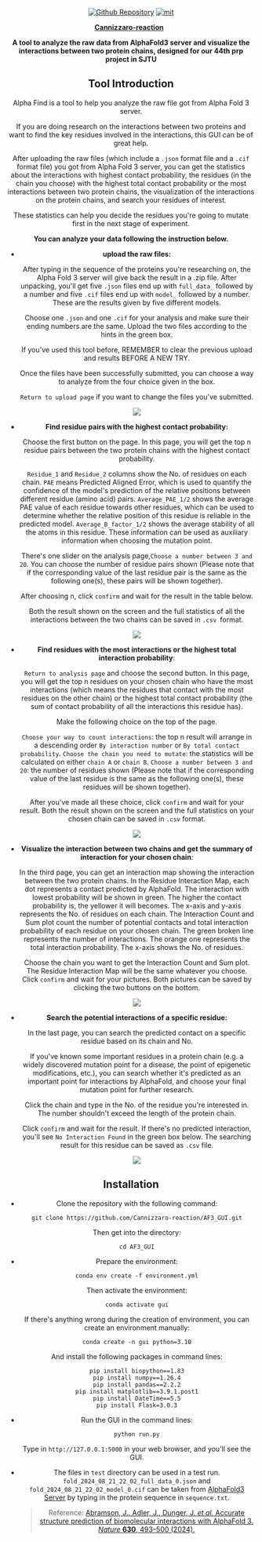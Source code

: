 <div align="center">
<p>
<a href="https://github.com/Cannizzaro-reaction/AF3_GUI"><img alt="Github Repository" src="https://img.shields.io/badge/Github-Repository-blue?logo=github&logoColor=blue"></a>
<a href="https://github.com/Cannizzaro-reaction/AF3_GUI?tab=MIT-1-ov-file"><img alt="mit" src="https://img.shields.io/badge/License-MIT-red.svg"></a>
</p>
<p>
<a href="https://github.com/Cannizzaro-reaction"><strong>Cannizzaro-reaction</strong></a>
    &nbsp;
</p>
<b>A tool to analyze the raw data from AlphaFold3 server and visualize the interactions between two protein chains, designed for our 44th prp project in SJTU</b>
<p>




## Tool Introduction

Alpha Find is a tool to help you analyze the raw file got from Alpha Fold 3 server.

If you are doing research on the interactions between two proteins and want to find the key residues involved in the interactions, this GUI can be of great help.

After uploading the raw files (which include a `.json` format file and a `.cif` format file) you got from Alpha Fold 3 server, you can get the statistics about the interactions with highest contact probability, the residues (in the chain you choose) with the highest total contact probability or the most interactions between two protein chains, the visualization of the interactions on the protein chains, and search your residues of interest.

These statistics can help you decide the residues you're going to mutate first in the next stage of experiment.



**You can analyze your data following the instruction below.**

* **upload the raw files:**

  

  After typing in the sequence of the proteins you're researching on, the Alpha Fold 3 server will give back the result in a .zip file. After unpacking, you'll get five `.json` files end up with `full_data_` followed by a number and five `.cif` files end up with `model_` followed by a number. These are the results given by five different models.

  Choose one `.json` and one `.cif` for your analysis and make sure their ending numbers are the same. Upload the two files according to the hints in the green box.

  If you've used this tool before, REMEMBER to clear the previous upload and results BEFORE A NEW TRY.

  Once the files have been successfully submitted, you can choose a way to analyze from the four choice given in the box.

  `Return to upload page` if you want to change the files you've submitted.

  ![](README.assets/gif/upload.gif)



* **Find residue pairs with the highest contact probability:**

  

  Choose the first button on the page. In this page, you will get the top n residue pairs between the two protein chains with the highest contact probability.

  `Residue_1` and `Residue_2` columns show the No. of residues on each chain.
  `PAE` means Predicted Aligned Error, which is used to quantify the confidence of the model's prediction of the relative positions between different residue (amino acid) pairs.
  `Average_PAE_1/2` shows the average PAE value of each residue towards other residues, which can be used to determine whether the relative position of this residue is reliable in the predicted model.
  `Average_B_factor_1/2` shows the average stability of all the atoms in this residue.
  These information can be used as auxiliary information when choosing the mutation point.

  

  There's one slider on the analysis page,`Choose a number between 3 and 20`. You can choose the number of residue pairs shown (Please note that if the corresponding value of the last residue pair is the same as the following one(s), these pairs will be shown together).

  After choosing n, click `confirm` and wait for the result in the table below.

  Both the result shown on the screen and the full statistics of all the interactions between the two chains can be saved in `.csv `format.

  ![](README.assets/gif/function1.gif)



* **Find residues with the most interactions or the highest total interaction probability**:

  

  `Return to analysis page` and choose the second button. In this page, you will get the top n residues on your chosen chain who have the most interactions (which means the residues that contact with the most residues on the other chain) or the highest total contact probability (the sum of contact probability of all the interactions this residue has).

  

  Make the following choice on the top of the page.

  `Choose your way to count interactions`: the top n result will arrange in a descending order `By interaction number` or `By total contact probability`.
  `Choose the chain you need to mutate`: the statistics will be calculated on either `chain A` or `chain B`.
  `Choose a number between 3 and 20`: the number of residues shown (Please note that if the corresponding value of the last residue is the same as the following one(s), these residues will be shown together).

  After you've made all these choice, click `confirm` and wait for your result. Both the result shown on the screen and the full statistics on your chosen chain can be saved in `.csv` format.

  ![](README.assets/gif/function2.gif)



* **Visualize the interaction between two chains and get the summary of interaction for your chosen chain**:

  

  In the third page, you can get an interaction map showing the interaction between the two protein chains.
  In the Residue Interaction Map, each dot represents a contact predicted by AlphaFold. The interaction with lowest probability will be shown in green. The higher the contact probability is, the yellower it will becomes. The x-axis and y-axis represents the No. of residues on each chain.
  The Interaction Count and Sum plot count the number of potential contacts and total interaction probability of each residue on your chosen chain. The green broken line represents the number of interactions. The orange one represents the total interaction probability. The x-axis shows the No. of residues.

  

  Choose the chain you want to get the Interaction Count and Sum plot. The Residue Interaction Map will be the same whatever you choose.
  Click `confirm` and wait for your pictures.
  Both pictures can be saved by clicking the two buttons on the bottom.

  ![](README.assets/gif/function3.gif)



* **Search the potential interactions of a specific residue:**

  

  In the last page, you can search the predicted contact on a specific residue based on its chain and No.

  If you've known some important residues in a protein chain (e.g. a widely discovered mutation point for a disease, the point of epigenetic modifications, etc.), you can search whether it's predicted as an important point for interactions by AlphaFold, and choose your final mutation point for further research.

  

  Click the chain and type in the No. of the residue you're interested in. The number shouldn't exceed the length of the protein chain.

  Click `confirm` and wait for the result.
  If there's no predicted interaction, you'll see `No Interaction Found` in the green box below.
  The searching result for this residue can be saved as `.csv` file.

  ![](README.assets/gif/function4.gif)



## Installation

* Clone the repository with the following command:

  ```shell
  git clone https://github.com/Cannizzaro-reaction/AF3_GUI.git
  ```

  Then get into the directory:

  ```shell
  cd AF3_GUI
  ```



* Prepare the environment:

  ```shell
  conda env create -f environment.yml
  ```

  Then activate the environment:

  ```shell
  conda activate gui
  ```

  If there's anything wrong during the creation of environment, you can create an environment manually:

  ```shell
  conda create -n gui python=3.10
  ```

  And install the following packages in command lines:

  ```shell
  pip install biopython==1.83
  pip install numpy==1.26.4
  pip install pandas==2.2.2
  pip install matplotlib==3.9.1.post1
  pip install DateTime==5.5
  pip install Flask=3.0.3
  ```



* Run the GUI in the command lines:

  ```shell
  python run.py
  ```

  Type in `http://127.0.0.1:5000` in your web browser, and you'll see the GUI.



* The files in `test` directory can be used in a test run. `fold_2024_08_21_22_02_full_data_0.json` and `fold_2024_08_21_22_02_model_0.cif` can be taken from [AlphaFold3 Server](https://alphafoldserver.com/) by typing in the protein sequence in `sequence.txt`. 

  > Reference: [Abramson, J., Adler, J., Dunger, J. *et al.* Accurate structure prediction of biomolecular interactions with AlphaFold 3. *Nature* **630**, 493–500 (2024).](https://www.nature.com/articles/s41586-024-07487-w)